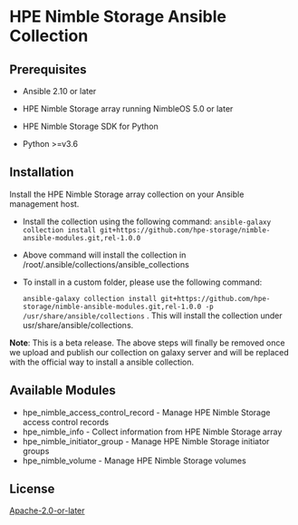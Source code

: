 
# HPE Nimble Storage Ansible Collection



## Prerequisites



- Ansible 2.10 or later

- HPE Nimble Storage array running NimbleOS 5.0 or later

- HPE Nimble Storage SDK for Python

- Python >=v3.6




## Installation




Install the HPE Nimble Storage array collection on your Ansible management host.




- Install the collection using the following command:
`ansible-galaxy collection install git+https://github.com/hpe-storage/nimble-ansible-modules.git,rel-1.0.0`


- Above command will install the collection in /root/.ansible/collections/ansible_collections



- To install in a custom folder, please use the following command:

	 `ansible-galaxy collection install git+https://github.com/hpe-storage/nimble-ansible-modules.git,rel-1.0.0 -p /usr/share/ansible/collections` .
 This will install the collection under usr/share/ansible/collections.




**Note**: This is a beta release. The above steps will finally be removed once we upload and publish our collection on galaxy server and will be replaced with the official way to install a ansible collection.



## Available Modules



- hpe_nimble_access_control_record - Manage HPE Nimble Storage access control records
- hpe_nimble_info - Collect information from HPE Nimble Storage array
- hpe_nimble_initiator_group - Manage HPE Nimble Storage initiator groups
- hpe_nimble_volume - Manage HPE Nimble Storage volumes


## License



[Apache-2.0-or-later](http://www.apache.org/licenses/LICENSE-2.0)